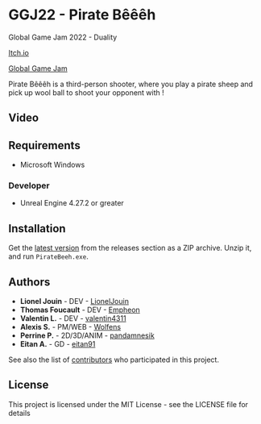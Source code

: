 # GGJ22 - Pirate Bêêêh

Global Game Jam 2022 - Duality

[Itch.io](https://pandamnesik.itch.io/pirate-beeeh)

[Global Game Jam](https://globalgamejam.org/2021/games/pirate-bay-9)

Pirate Bêêêh is a third-person shooter, where you play a pirate sheep and pick up wool ball to shoot your opponent with ! 

## Video



## Requirements

* Microsoft Windows

### Developer

* Unreal Engine 4.27.2 or greater

## Installation

Get the [latest version](https://github.com/LionelJouin/GGJ22/releases) from the releases section as a ZIP archive. Unzip it, and run ``PirateBeeh.exe``.

## Authors

* **Lionel Jouin** - DEV - [LionelJouin](https://github.com/LionelJouin)
* **Thomas Foucault** - DEV - [Empheon](https://github.com/Empheon)
* **Valentin L.** - DEV - [valentin4311](https://github.com/valentin4311)
* **Alexis S.** - PM/WEB - [Wolfens](https://github.com/Wolfens)
* **Perrine P.** - 2D/3D/ANIM - [pandamnesik](https://github.com/pandamnesik)
* **Eitan A.** - GD - [eitan91](https://github.com/eitan91)

See also the list of [contributors](https://github.com/LionelJouin/GGJ22/graphs/contributors) who participated in this project.

## License

This project is licensed under the MIT License - see the LICENSE file for details